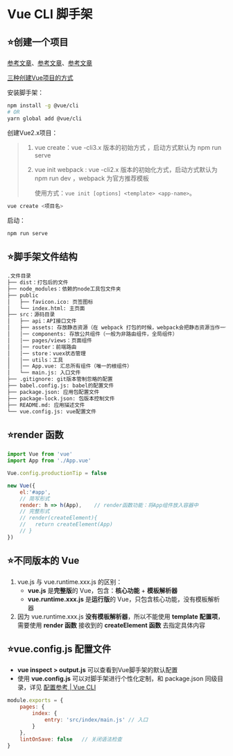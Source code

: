 # Vue CLI 脚手架

## :star:创建一个项目

[参考文章](https://blog.csdn.net/James_liPeng/article/details/85329677)、[参考文章](https://huaweicloud.csdn.net/638eab63dacf622b8df8d01d.html)、[参考文章](https://blog.csdn.net/weixin_47127256/article/details/125766037)

[三种创建Vue项目的方式](https://kaven.blog.csdn.net/article/details/110262834)

安装脚手架：

```sh
npm install -g @vue/cli
# OR
yarn global add @vue/cli
```

创建Vue2.x项目：

> 1. vue create：vue -cli3.x 版本的初始方式 ，启动方式默认为 npm run serve
>
> 2. vue init webpack : vue -cli2.x 版本的初始化方式，启动方式默认为 npm run dev ，webpack 为官方推荐模板
>
>    使用方式：`vue init [options] <template> <app-name>`。

```sh
vue create <项目名>
```

启动：

```sh
npm run serve
```



## :star:脚手架文件结构

```markdown
.文件目录
├── dist：打包后的文件
├── node_modules：依赖的node工具包文件夹
├── public
│   ├── favicon.ico: 页签图标
│   └── index.html: 主页面
├── src：源码目录
│   ├── api：API接口文件
│   ├── assets: 存放静态资源（在 webpack 打包的时候，webpack会把静态资源当作一个模块，打包到 js 文件里面）
│   │── components: 存放公共组件（一般为非路由组件，全局组件）
│   │── pages/views：页面组件
│   │── router：前端路由
│   │── store：vuex状态管理
│   │── utils：工具
│   │── App.vue: 汇总所有组件（唯一的根组件）
│   └── main.js: 入口文件
├── .gitignore: git版本管制忽略的配置
├── babel.config.js: babel的配置文件
├── package.json: 应用包配置文件 
├── package-lock.json: 包版本控制文件
├── README.md: 应用描述文件
└── vue.config.js: vue配置文件
```

## :star:render 函数

```javascript
import Vue from 'vue'
import App from './App.vue'

Vue.config.productionTip = false

new Vue({
	el:'#app',
    // 简写形式
    render: h => h(App),	// render函数功能：将App组件放入容器中
    // 完整形式
    // render(createElement){
    //   return createElement(App)
    // }
})
```



## :star:不同版本的 Vue

1. vue.js 与 vue.runtime.xxx.js 的区别：
   - **vue.js** 是**完整版**的 Vue，包含：**核心功能** + **模板解析器**
   - **vue.runtime.xxx.js** 是**运行版**的 Vue，只包含核心功能，没有模板解析器
2. 因为 vue.runtime.xxx.js **没有模板解析器**，所以不能使用 **template 配置项**，<br>需要使用 **render 函数** 接收到的 **createElement 函数** 去指定具体内容



## :star:vue.config.js 配置文件

- **vue inspect > output.js** 可以查看到Vue脚手架的默认配置
- 使用 **vue.config.js** 可以对脚手架进行个性化定制，和 package.json 同级目录，详见 [配置参考 | Vue CLI](https://cli.vuejs.org/zh/config/#vue-config-js)

```javascript
module.exports = {
    pages: {
        index: {
            entry: 'src/index/main.js' // 入口
        }
    },
    lintOnSave: false	// 关闭语法检查
}
```

